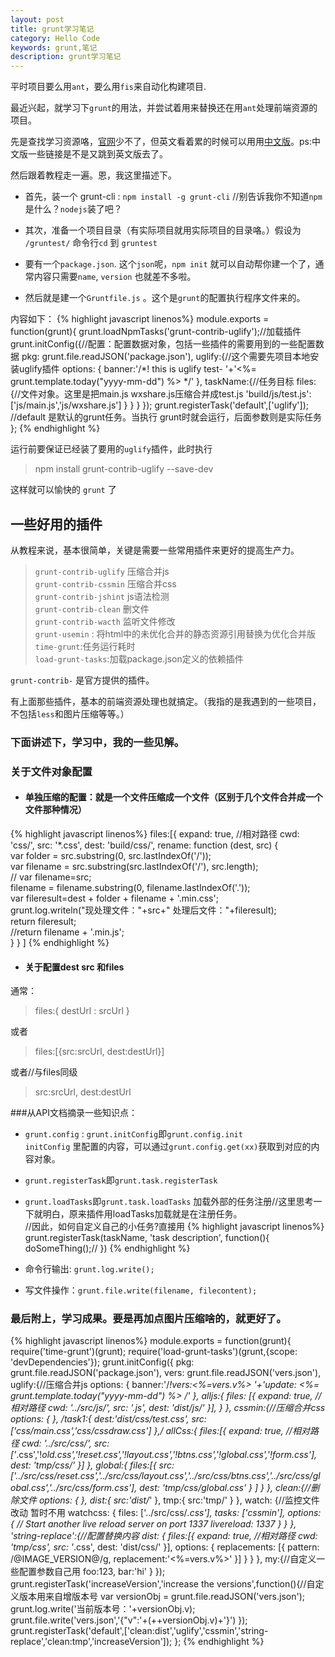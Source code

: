 ```yaml
---
layout: post
title: grunt学习笔记
category: Hello Code
keywords: grunt,笔记
description: grunt学习笔记
---
```

平时项目要么用`ant`，要么用`fis`来自动化构建项目.

最近兴起，就学习下`grunt`的用法，并尝试着用来替换还在用`ant`处理前端资源的项目。

先是查找学习资源咯，[官网](http://www.gruntjs.com)少不了，但英文看着累的时候可以用用[中文版](http://www.gruntjs.org/docs/getting-started.html)。ps:中文版一些链接是不是又跳到英文版去了。

然后跟着教程走一遍。恩，我这里描述下。

+ 首先，装一个 grunt-cli :    `npm install -g grunt-cli` //别告诉我你不知道`npm`是什么？`nodejs`装了吧？

+ 其次，准备一个项目目录（有实际项目就用实际项目的目录咯。）假设为 `/gruntest/`
命令行`cd` 到 `gruntest`

+ 要有一个`package.json`.  这个`json`呢，`npm init` 就可以自动帮你建一个了，通常内容只需要`name`, `version` 也就差不多啦。

+ 然后就是建一个`Gruntfile.js` 。这个是`grunt`的配置执行程序文件来的。

内容如下：
{% highlight javascript linenos%}
module.exports = function(grunt){
  grunt.loadNpmTasks('grunt-contrib-uglify');//加载插件
  grunt.initConfig({//配置：配置数据对象，包括一些插件的需要用到的一些配置数据
  pkg: grunt.file.readJSON('package.json'),
  uglify:{//这个需要先项目本地安装uglify插件
   options: {
    banner:'/*! this is uglify test- '+'<%= grunt.template.today("yyyy-mm-dd") %> */'
   },
   taskName:{//任务目标
    files: {//文件对象。这里是把main.js wxshare.js压缩合并成test.js
     'build/js/test.js':['js/main.js','js/wxshare.js']
    }
   }
  }
 });
 grunt.registerTask('default',['uglify']); //default 是默认的grunt任务。当执行  grunt时就会运行，后面参数则是实际任务
};
{% endhighlight %}

 运行前要保证已经装了要用的`uglify`插件，此时执行
> npm install grunt-contrib-uglify --save-dev

这样就可以愉快的 `grunt` 了

## 一些好用的插件

从教程来说，基本很简单，关键是需要一些常用插件来更好的提高生产力。

> `grunt-contrib-uglify` 压缩合并js  
`grunt-contrib-cssmin` 压缩合并css  
`grunt-contrib-jshint` js语法检测  
`grunt-contrib-clean` 删文件  
`grunt-contrib-wacth` 监听文件修改  
`grunt-usemin` : 将html中的未优化合并的静态资源引用替换为优化合并版  
`time-grunt`:任务运行耗时  
`load-grunt-tasks`:加载package.json定义的依赖插件  

`grunt-contrib-` 是官方提供的插件。

有上面那些插件，基本的前端资源处理也就搞定。（我指的是我遇到的一些项目，不包括`less`和图片压缩等等。）

### 下面讲述下，学习中，我的一些见解。

### 关于文件对象配置
+ #### 单独压缩的配置：就是一个文件压缩成一个文件（区别于几个文件合并成一个文件那种情况）
{% highlight javascript linenos%}
files:[{
        expand: true,
        //相对路径
        cwd: 'css/',
        src: '*.css',
        dest: 'build/css/',
        rename: function (dest, src) {  
                  var folder = src.substring(0, src.lastIndexOf('/'));  
                  var filename = src.substring(src.lastIndexOf('/'), src.length);  
                  //  var filename=src;  
                  filename = filename.substring(0, filename.lastIndexOf('.'));  
                  var fileresult=dest + folder + filename + '.min.css';  
                  grunt.log.writeln("现处理文件："+src+"  处理后文件："+fileresult);  
                  return fileresult;  
                  //return  filename + '.min.js';  
              }
    }
]
{% endhighlight %}

+ #### 关于配置dest src 和files

通常：
> files:{ destUrl : srcUrl }

或者

> files:[{src:srcUrl, dest:destUrl}]

或者//与files同级

> src:srcUrl,
dest:destUrl

###从API文档摘录一些知识点：
+ `grunt.config` : `grunt.initConfig`即`grunt.config.init`  
   `initConfig` 里配置的内容，可以通过`grunt.config.get(xx)`获取到对应的内容对象。

+ `grunt.registerTask`即`grunt.task.registerTask` 
    
+ `grunt.loadTasks`即`grunt.task.loadTasks` 加载外部的任务注册//这里思考一下就明白，原来插件用loadTasks加载就是在注册任务。  
//因此，如何自定义自己的小任务?直接用 
{% highlight javascript linenos%}
grunt.registerTask(taskName, 'task description', function(){
    doSomeThing();//
})
{% endhighlight %}

+ 命令行输出: `grunt.log.write();` 

+ 写文件操作：`grunt.file.write(filename, filecontent);`

### 最后附上，学习成果。要是再加点图片压缩啥的，就更好了。

{% highlight javascript linenos%}
module.exports = function(grunt){
 require('time-grunt')(grunt);
 require('load-grunt-tasks')(grunt,{scope: 'devDependencies'});
 grunt.initConfig({
  pkg: grunt.file.readJSON('package.json'),
  vers: grunt.file.readJSON('vers.json'),
  uglify:{//压缩合并js
   options: {
    banner:'/*!vers:<%=vers.v%> '+'update: <%= grunt.template.today("yyyy-mm-dd") %> */'
   },
   alljs:{
    files: [{
                        expand: true,
                        //相对路径
                        cwd: '../src/js/',
                        src: '*.js',
                        dest: 'dist/js/'
                }],
   }
  },
  cssmin:{//压缩合并css
   options: {
   },
   /*task1:{
     dest:'dist/css/test.css',
     src:['css/main.css','css/cssdraw.css']
   },*/
   allCss:{
    files:[{
                        expand: true,
                        //相对路径
                        cwd: '../src/css/',
                        src: ['*.css','!*old.css','!reset.css','!layout.css','!btns.css','!global.css','!form.css'],
                        dest: 'tmp/css/'
                }]
            },
            global:{
             files:[{
              src:['../src/css/reset.css','../src/css/layout.css','../src/css/btns.css','../src/css/global.css','../src/css/form.css'],
              dest: 'tmp/css/global.css'
             }
             ]
            }
  },
  clean:{//删除文件
   options: {
   },
   dist:{
     src:'dist/*'
   },
   tmp:{
    src:'tmp/'
   }
  },
  watch: {//监控文件改动  暂时不用
         watchcss: {
             files: ['../src/css/*.css'],
             tasks: ['cssmin'],
             options: {
                 // Start another live reload server on port 1337
                 livereload: 1337
             }
         }
     },
'string-replace':{//配置替换内容
		   dist: {
		           files:[{
		                        expand: true,
		                        //相对路径
		                        cwd: 'tmp/css',
		                        src: '*.css',
		                        dest: 'dist/css/'
		                    }],
		           options: {
		             replacements: [{
		               pattern: /@IMAGE_VERSION@/g,
		               replacement:'<%=vers.v%>'
		               }]
		           }
		   }
     },
     my:{//自定义一些配置参数自己用
      foo:123,
      bar:'hi'
     }
 });
 grunt.registerTask('increaseVersion','increase the versions',function(){//自定义版本用来自增版本号
  var versionObj = grunt.file.readJSON('vers.json');
  grunt.log.write('当前版本号：'+versionObj.v);
  grunt.file.write('vers.json','{"v":'+(++versionObj.v)+'}')
 });
 grunt.registerTask('default',['clean:dist','uglify','cssmin','string-replace','clean:tmp','increaseVersion']);
};
{% endhighlight %}

